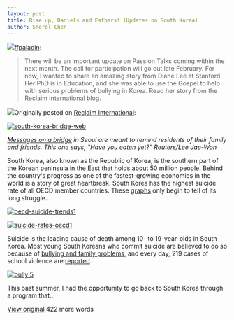```yaml
---
layout: post
title: Rise up, Daniels and Esthers! (Updates on South Korea)
author: Sherol Chen
---
```


![](http://1.gravatar.com/avatar/7be7878f921ef5fd2aecc805e2b8ccb9?s=32&d=identicon&r=G)[ffpaladin](../../../../author/ffpaladin/):

> There will be an important update on Passion Talks coming within the
> next month. The call for participation will go out late February. For
> now, I wanted to share an amazing story from Diane Lee at Stanford.
> Her PhD is in Education, and she was able to use the Gospel to help
> with serious problems of bullying in Korea. Read her story from the
> Reclaim International blog.

<!-- break -->

![](http://2.gravatar.com/avatar/819862fe5891963a8fa7f1a5e0963e2a?s=48&d=identicon&r=G)Originally
posted on [Reclaim
International](http://reclaiminternational.wordpress.com/2013/12/12/rise-up-daniels-and-esthers/):

[![south-korea-bridge-web](http://leedianes.files.wordpress.com/2013/12/south-korea-bridge-web.jpg?w=300&h=168)](http://leedianes.files.wordpress.com/2013/12/south-korea-bridge-web.jpg)

*[Messages on a
bridge](http://qz.com/150027/suicide-rates-are-falling-almost-everywhere-in-the-developed-world-but-south-korea/) in
Seoul are meant to remind residents of their family and friends. This
one says, "Have you eaten yet?" Reuters/Lee Jae-Won*

South Korea, also known as the Republic of Korea, is the southern part
of the Korean peninsula in the East that holds about 50 million people.
 Behind the country's progress as one of the fastest-growing economies
in the world is a story of great heartbreak.  South Korea has the
highest suicide rate of all OECD member countries.
 These [graphs](http://www.oecd.org/els/health-systems/Health-at-a-Glance-2013.pdf) only
begin to tell of its long struggle...

[![oecd-suicide-trends1](http://leedianes.files.wordpress.com/2013/12/oecd-suicide-trends1.png?w=300&h=131)](http://www.oecd.org/els/health-systems/Health-at-a-Glance-2013.pdf)

[![suicide-rates-oecd1](http://leedianes.files.wordpress.com/2013/12/suicide-rates-oecd1.png?w=300&h=159)](http://www.oecd.org/els/health-systems/Health-at-a-Glance-2013.pdf)

Suicide is the leading cause of death among 10- to 19-year-olds in South
Korea.  Most young South Koreans who commit suicide are believed to do
so because of [bullying and family
problems](http://world.time.com/2013/03/17/south-korea-rattled-by-suicide-of-bullied-teen/),
and every day, 219 cases of school violence
are [reported](http://blogs.wsj.com/korearealtime/2013/03/13/south-korea-struggles-to-rein-in-bullying-student-suicides/).

[![bully
5](http://leedianes.files.wordpress.com/2013/12/bully-5.jpg?w=300&h=168)](http://leedianes.files.wordpress.com/2013/12/bully-5.jpg)

This past summer, I had the opportunity to go back to South Korea
through a program that...

[View
original](http://reclaiminternational.wordpress.com/2013/12/12/rise-up-daniels-and-esthers/)
422 more words
